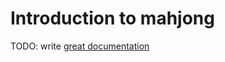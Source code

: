 # Introduction to mahjong

TODO: write [great documentation](http://jacobian.org/writing/what-to-write/)
